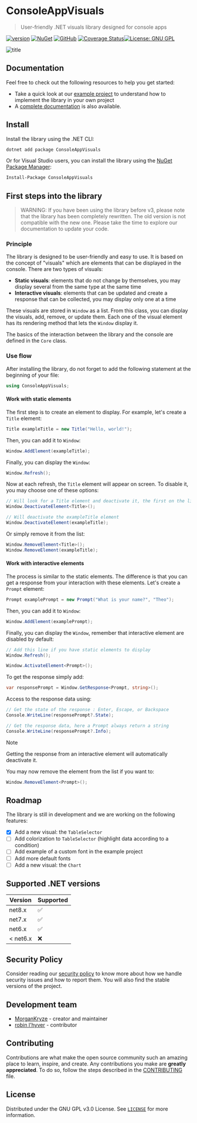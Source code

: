 # ConsoleAppVisuals

> User-friendly .NET visuals library designed for console apps

[![version](https://img.shields.io/nuget/v/ConsoleAppVisuals.svg?label=version)](https://www.nuget.org/packages/ConsoleAppVisuals/) [![NuGet](https://img.shields.io/nuget/dt/ConsoleAppVisuals.svg)](https://www.nuget.org/packages/ConsoleAppVisuals/) [![GitHub](https://img.shields.io/github/stars/MorganKryze/consoleappvisuals.svg?style=flat&logo=github&colorB=yellow&label=stars)](https://github.com/MorganKryze/ConsoleAppVisuals) [![Coverage Status](https://coveralls.io/repos/github/MorganKryze/ConsoleAppVisuals/badge.svg?branch=main)](https://coveralls.io/github/MorganKryze/ConsoleAppVisuals?branch=main)[![License: GNU GPL](https://img.shields.io/badge/License-GNU_GPL-orange.svg)](https://github.com/MorganKryze/ConsoleAppVisuals/blob/main/LICENSE)

![title](https://gitlab.com/MorganKryze/consoleappvisuals/-/raw/main/presentation.gif)

## Documentation

Feel free to check out the following resources to help you get started:

- Take a quick look at our [example project](https://github.com/MorganKryze/ConsoleAppVisuals/blob/main/example/Program.cs) to understand how to implement the library in your own project
- A [complete documentation](https://morgankryze.github.io/ConsoleAppVisuals/) is also available.

## Install

Install the library using the .NET CLI:

```bash
dotnet add package ConsoleAppVisuals
```

Or for Visual Studio users, you can install the library using the [NuGet Package Manager](https://learn.microsoft.com/nuget/consume-packages/install-use-packages-visual-studio):

```bash
Install-Package ConsoleAppVisuals
```

## First steps into the library

> WARNING: If you have been using the library before v3, please note that the library has been completely rewritten. The old version is not compatible with the new one. Please take the time to explore our documentation to update your code.

### Principle

The library is designed to be user-friendly and easy to use. It is based on the concept of "visuals" which are elements that can be displayed in the console. There are two types of visuals:

- **Static visuals**: elements that do not change by themselves, you may display several from the same type at the same time
- **Interactive visuals**: elements that can be updated and create a response that can be collected, you may display only one at a time

These visuals are stored in `Window` as a list. From this class, you can display the visuals, add, remove, or update them. Each one of the visual element has its rendering method that lets the `Window` display it.

The basics of the interaction between the library and the console are defined in the `Core` class.

### Use flow

After installing the library, do not forget to add the following statement at the beginning of your file:

```csharp
using ConsoleAppVisuals;
```

#### Work with static elements

The first step is to create an element to display. For example, let's create a `Title` element:

```csharp
Title exampleTitle = new Title("Hello, world!");
```

Then, you can add it to `Window`:

```csharp
Window.AddElement(exampleTitle);
```

Finally, you can display the `Window`:

```csharp
Window.Refresh();
```

Now at each refresh, the `Title` element will appear on screen. To disable it, you may choose one of these options:

```csharp
// Will look for a Title element and deactivate it, the first on the list
Window.DeactivateElement<Title>();

// Will deactivate the exampleTitle element
Window.DeactivateElement(exampleTitle);
```

Or simply remove it from the list:

```csharp
Window.RemoveElement<Title>();
Window.RemoveElement(exampleTitle);
```

#### Work with interactive elements

The process is similar to the static elements. The difference is that you can get a response from your interaction with these elements. Let's create a `Prompt` element:

```csharp
Prompt examplePrompt = new Prompt("What is your name?", "Theo");
```

Then, you can add it to `Window`:

```csharp
Window.AddElement(examplePrompt);
```

Finally, you can display the `Window`, remember that interactive element are disabled by default:

```csharp
// Add this line if you have static elements to display
Window.Refresh();

Window.ActivateElement<Prompt>();
```

To get the response simply add:

```csharp
var responsePrompt = Window.GetResponse<Prompt, string>();
```

Access to the response data using:

```csharp
// Get the state of the response : Enter, Escape, or Backspace
Console.WriteLine(responsePrompt?.State);

// Get the response data, here a Prompt always return a string
Console.WriteLine(responsePrompt?.Info);
```

> [!NOTE]
> Getting the response from an interactive element will automatically deactivate it.

You may now remove the element from the list if you want to:

```csharp
Window.RemoveElement<Prompt>();
```

## Roadmap

The library is still in development and we are working on the following features:

- [x] Add a new visual: the `TableSelector`
- [ ] Add colorization to `TableSelector` (highlight data according to a condition)
- [ ] Add example of a custom font in the example project
- [ ] Add more default fonts
- [ ] Add a new visual: the `Chart`

## Supported .NET versions

| Version  | Supported          |
| -------- | ------------------ |
| net8.x   | :white_check_mark: |
| net7.x   | :white_check_mark: |
| net6.x   | :white_check_mark: |
| < net6.x | :x:                |

## Security Policy

Consider reading our [security policy](SECURITY.md) to know more about how we handle security issues and how to report them. You will also find the stable versions of the project.

## Development team

- [MorganKryze](https://github.com/MorganKryze) - creator and maintainer
- [robin l'hyver](https://github.com/robinmoon2) - contributor

## Contributing

Contributions are what make the open source community such an amazing place to learn, inspire, and create. Any contributions you make are **greatly appreciated**. To do so, follow the steps described in the [CONTRIBUTING](CONTRIBUTING.md) file.

## License

Distributed under the GNU GPL v3.0 License. See [`LICENSE`](https://github.com/MorganKryze/ConsoleAppVisuals/blob/main/LICENSE) for more information.
